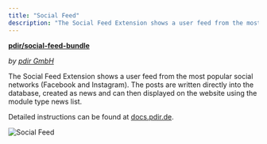 ```yaml
---
title: "Social Feed"
description: "The Social Feed Extension shows a user feed from the most popular social networks (Facebook and Instagram)."
---
```


**[pdir/social-feed-bundle](https://packagist.org/packages/pdir/social-feed-bundle)**

_by [pdir GmbH](https://www.pdir.de)_

The Social Feed Extension shows a user feed from the most popular social networks (Facebook and Instagram). The posts 
are written directly into the database, created as news and can then displayed on the website using the module type 
news list.

Detailed instructions can be found at [docs.pdir.de](https://docs.pdir.de/#/social-feed/index).

![Social Feed](/de/extensions/images/en/social-feed.png?classes=shadow)
